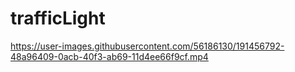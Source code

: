 # trafficLight



https://user-images.githubusercontent.com/56186130/191456792-48a96409-0acb-40f3-ab69-11d4ee66f9cf.mp4

